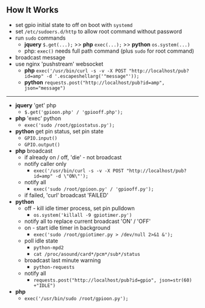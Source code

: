 How It Works
---

- set gpio initial state to off on boot with `systemd`
- set `/etc/sudoers.d/http` to allow root command without password
- run `sudo` commands
	- **jquery** `$.get(...);` >> **php** `exec(...);` >> **python** `os.system(...)`
	- php: `exec()` needs full path command (plus `sudo` for root command)
- broadcast message
- use nginx 'pushstream' websocket
	- **php**  `exec('/usr/bin/curl -s -v -X POST "http://localhost/pub?id=amp" -d '.escapeshellarg('"message"'));`
	- **python** `requests.post("http://localhost/pub?id=amp", json="message")`
<hr>

- **jquery** 'get' php
	- `$.get('gpioon.php' / 'gpiooff.php');`
- **php** 'exec' python
	- `exec('sudo /root/gpiostatus.py');`
- **python** get pin status, set pin state
	- `GPIO.input()`
	- `GPIO.output()`
- **php** broadcast
	- if already on / off, 'die' - not broadcast
	- notify caller only
		- `exec('/usr/bin/curl -s -v -X POST "http://localhost/pub?id=amp" -d \"ON\"');`
	- notify all
		- `exec('sudo /root/gpioon.py' / 'gpiooff.py');`
	- if failed, 'curl' broadcast 'FAILED'
- **python**
	- off - kill idle timer process, set pin pulldown
		- `os.system('killall -9 gpiotimer.py')`
	- notify all to replace current broadcast 'ON' / 'OFF'
	- on - start idle timer in background
		- `exec('sudo /root/gpiotimer.py > /dev/null 2>&1 &');`
	- poll idle state
		- `python-mpd2`
		- `cat /proc/asound/card*/pcm*/sub*/status`
	- broadcast last minute warning
		- `python-requests`
	- notify all
		- `requests.post("http://localhost/pub?id=gpio", json=str(60) +"IDLE")`
- **php**
	- `exec('/usr/bin/sudo /root/gpioon.py');`

